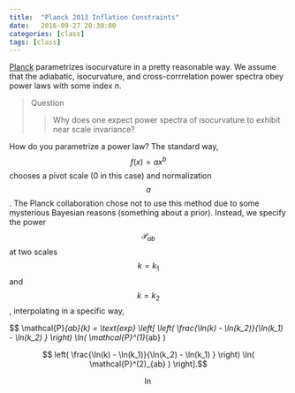 ```yaml
---
title:  "Planck 2013 Inflation Constraints"
date:   2016-09-27 20:30:00
categories: [class]
tags: [class]
---
```


[Planck](http://arxiv.org/abs/1303.5082) parametrizes isocurvature in a pretty reasonable way. We assume that the adiabatic, isocurvature, and cross-corrrelation power spectra obey power laws with some index $n$. 

> Question 
>> Why does one expect power spectra of isocurvature to exhibit near scale invariance?

How do you parametrize a power law? The standard way, 
$$f(x) = ax^b$$
chooses a pivot scale (0 in this case) and normalization $$a$$. The Planck collaboration chose not to use this method due to some mysterious Bayesian reasons (something about a prior). Instead, we specify the power $$\mathcal{P}_{ab}$$ at two scales $$k = k_1$$ and $$k=k_2$$, interpolating in a specific way,

$$ \mathcal{P}_{ab}(k) = \text{exp} \left[ \left( \frac{\ln(k) - \ln(k_2)}{\ln(k_1) - \ln(k_2) } \right) \ln( \mathcal{P}^(1)_{ab} ) 

$$ left( \frac{\ln(k) - \ln(k_1)}{\ln(k_2) - \ln(k_1) } \right) \ln( \mathcal{P}^(2)_{ab} )  \right].$$

$$ \ln $$